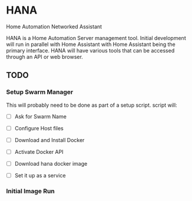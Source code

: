 # HANA
Home Automation Networked Assistant

HANA is a Home Automation Server management tool. Initial development will run in parallel with Home Assistant with Home Assistant being the primary interface. HANA will have various tools that can be accessed through an API or web browser. 


## TODO

### Setup Swarm Manager
This will probably need to be done as part of a setup script.
script will:
 - [ ] Ask for Swarm Name
 - [ ] Configure Host files
 - [ ] Download and Install Docker
 - [ ] Activate Docker API
 - [ ] Download hana docker image
 - [ ] Set it up as a service


### Initial Image Run

